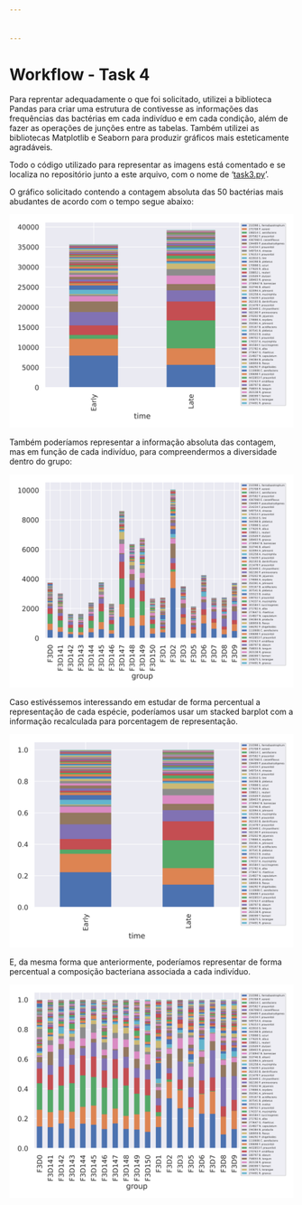 ```yaml
---


---
```


<h1 id="workflow---task-4">Workflow - Task 4</h1>
<p>Para reprentar adequadamente o que foi solicitado, utilizei a biblioteca Pandas para criar uma estrutura de contivesse as informações das frequências das bactérias em cada indivíduo e em cada condição, além de fazer as operações de junções entre as tabelas. Também utilizei as bibliotecas Matplotlib e Seaborn para produzir gráficos mais esteticamente agradáveis.</p>
<p>Todo o código utilizado para representar as imagens está comentado e se localiza no repositório junto a este arquivo, com o nome de ‘<a href="http://task3.py">task3.py</a>’.</p>
<p>O gráfico solicitado contendo a contagem absoluta das 50 bactérias mais abudantes de acordo com o tempo segue abaixo:</p>
<p><img src="https://github.com/igrorp/desafio_neo/blob/main/task3/stacked_absolute_time.png" alt="enter image description here"></p>
<p>Também poderíamos representar a informação absoluta das contagem, mas em função de cada indivíduo, para compreendermos a diversidade dentro do grupo:</p>
<p><img src="https://github.com/igrorp/desafio_neo/blob/main/task3/stacked_absolute_ind.png" alt="enter image description here"></p>
<p>Caso estivéssemos interessando em estudar de forma percentual a representação de cada espécie, poderíamos usar um stacked barplot com a informação recalculada para porcentagem de representação.</p>
<p><img src="https://github.com/igrorp/desafio_neo/blob/main/task3/stacked_percent_time.png" alt="enter image description here"></p>
<p>E, da mesma forma que anteriormente, poderíamos representar de forma percentual a composição bacteriana associada a cada indivíduo.</p>
<p><img src="https://github.com/igrorp/desafio_neo/blob/main/task3/stacked_percent_ind.png" alt="enter image description here"></p>

